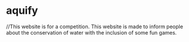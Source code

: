# aquify
//This website is for a competition. This website is made to inform people about the conservation of water with the inclusion of some fun games.
